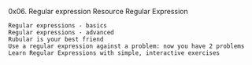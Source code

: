 0x06. Regular expression
Resource
Regular Expression

    Regular expressions - basics
    Regular expressions - advanced
    Rubular is your best friend
    Use a regular expression against a problem: now you have 2 problems
    Learn Regular Expressions with simple, interactive exercises
